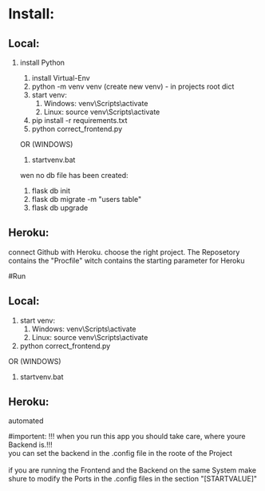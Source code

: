 # Install:
## Local:
1. install Python

   1. install Virtual-Env
   2. python -m venv venv (create new venv) - in projects root dict
   3. start venv:
       1. Windows: venv\Scripts\activate
       2. Linux: source venv\Scripts\activate
   4. pip install -r requirements.txt
   5. python correct_frontend.py
   
   OR (WINDOWS)
   1. startvenv.bat
   
   wen no db file has been created: 
      1. flask db init
      2. flask db migrate -m "users table"
      3. flask db upgrade




## Heroku:
connect Github with Heroku. choose the right project. 
The Reposetory contains the "Procfile" witch contains the starting parameter for Heroku

#Run
## Local:
1. start venv:
    1. Windows: venv\Scripts\activate
    2. Linux: source venv\Scripts\activate
2. python correct_frontend.py

OR (WINDOWS)
1. startvenv.bat

## Heroku:
automated

#importent:
!!! when you run this app you should take care, where youre Backend is.!!! \
you can set the backend in the .config file in the roote of the Project \
\
if you are running the Frontend and the Backend on the same System make shure to modify the Ports in the .config files in the section "[STARTVALUE]"

